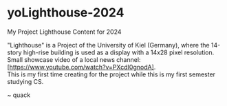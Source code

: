 # yoLighthouse-2024
My Project Lighthouse Content for 2024

"Lighthouse" is a Project of the University of Kiel (Germany), where the 14-story high-rise building is used as a display with a 14x28 pixel resolution. \
Small showcase video of a local news channel: [https://www.youtube.com/watch?v=PXcdI0gnodA]. \
This is my first time creating for the project while this is my first semester studying CS. 

~ quack
